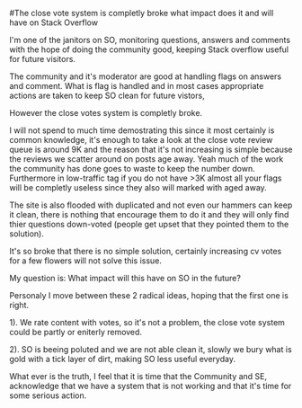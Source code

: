 #The close vote system is completly broke what impact does it and will have on Stack Overflow

I'm one of the janitors on SO, monitoring questions, answers and comments with the hope of doing the community good, keeping Stack overflow useful for future visitors. 

The community and it's moderator are good at handling flags on answers and comment. 
What is flag is handled and in most cases appropriate actions are taken to keep SO clean for future vistors, 

However the close votes system is completly broke.

I will not spend to much time demostrating this since it most certainly is common knowledge, it's enough to take a look at the close vote review queue is around 9K and the reason that
it's not increasing is simple because the reviews we scatter around on posts age away. Yeah much of the work the 
community has done goes to waste to keep the number down. Furthermore in low-traffic tag if you do not have >3K almost all
your flags will be completly useless since they also will marked with aged away.

The site is also flooded with duplicated and not even our hammers can keep it clean, there is nothing that encourage them to do it and
they will only find thier questions down-voted (people get upset that they pointed them to the solution). 

It's so broke that there is no simple solution, certainly increasing cv votes for a few flowers will not solve this issue.

My question is: What impact will this have on SO in the future?

Personaly I move between these 2 radical ideas, hoping that the first one is right.

1). We rate content with votes, so it's not a problem, the close vote system could be partly or eniterly removed.

2). SO is beeing poluted and we are not able clean it, slowly we bury what is gold with a tick layer of dirt, making SO less useful everyday.

What ever is the truth, I feel that it is time that the Community and SE, acknowledge that we have a system that is not working and that it's time for some serious action.
 